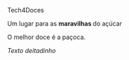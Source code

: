 <body></body>
<p></p>
Tech4Doces
<p></p>
Um lugar para as <strong> maravilhas </strong> do açúcar
<p></p>
O melhor doce é a paçoca.
<p></p>
<em>Texto deitadinho</em>
<body></body>